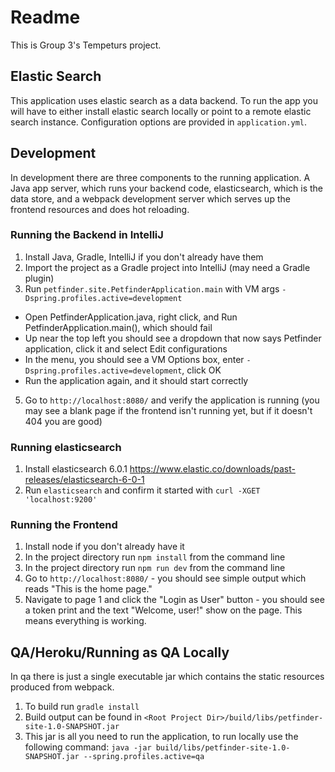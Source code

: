 # Readme
This is Group 3's Tempeturs project.

## Elastic Search
This application uses elastic search as a data backend. To run the app you will have to either install elastic search locally or point to a remote elastic search instance. Configuration options are provided in `application.yml`.

## Development
In development there are three components to the running application. A Java app server, which runs your backend code, elasticsearch, which is the data store, and a webpack development server which serves up the frontend resources and does hot reloading.

### Running the Backend in IntelliJ
1. Install Java, Gradle, IntelliJ if you don't already have them
3. Import the project as a Gradle project into IntelliJ (may need a Gradle plugin)
4. Run `petfinder.site.PetfinderApplication.main` with VM args `-Dspring.profiles.active=development`
  * Open PetfinderApplication.java, right click, and Run PetfinderApplication.main(), which should fail
  * Up near the top left you should see a dropdown that now says Petfinder application, click it and select Edit configurations
  * In the menu, you should see a VM Options box, enter `-Dspring.profiles.active=development`, click OK
  * Run the application again, and it should start correctly
5. Go to `http://localhost:8080/` and verify the application is running (you may see a blank page if the frontend isn't running yet, but if it doesn't 404 you are good)

### Running elasticsearch
1. Install elasticsearch 6.0.1 https://www.elastic.co/downloads/past-releases/elasticsearch-6-0-1
2. Run `elasticsearch` and confirm it started with `curl -XGET 'localhost:9200'`

### Running the Frontend
1. Install node if you don't already have it
2. In the project directory run `npm install` from the command line
3. In the project directory run `npm run dev` from the command line
4. Go to `http://localhost:8080/` - you should see simple output which reads "This is the home page."
5. Navigate to page 1 and click the "Login as User" button - you should see a token print and the text "Welcome, user!" show on the page. This means everything is working.

## QA/Heroku/Running as QA Locally
In qa there is just a single executable jar which contains the static resources produced from webpack.

1. To build run `gradle install`
2. Build output can be found in `<Root Project Dir>/build/libs/petfinder-site-1.0-SNAPSHOT.jar`
3. This jar is all you need to run the application, to run locally use the following command: `java -jar build/libs/petfinder-site-1.0-SNAPSHOT.jar --spring.profiles.active=qa`
